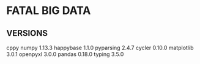 # FATAL BIG DATA

## VERSIONS
cppy
numpy 1.13.3
happybase 1.1.0
pyparsing 2.4.7
cycler 0.10.0
matplotlib 3.0.1
openpyxl 3.0.0
pandas 0.18.0
typing 3.5.0


